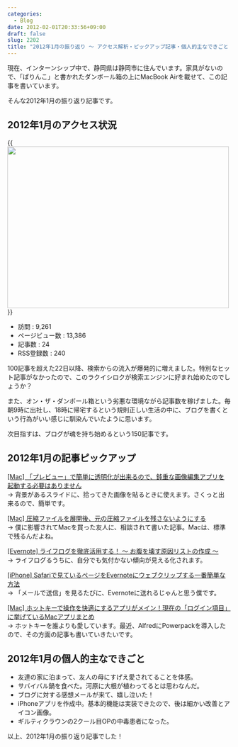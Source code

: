 ```yaml
---
categories:
  - Blog
date: 2012-02-01T20:33:56+09:00
draft: false
slug: 2202
title: "2012年1月の振り返り 〜 アクセス解析・ピックアップ記事・個人的主なできごと 〜"
---
```


現在、インターンシップ中で、静岡県は静岡市に住んでいます。家具がないので、「ぱりんこ」と書かれたダンボール箱の上にMacBook Airを載せて、この記事を書いています。

そんな2012年1月の振り返り記事です。

## 2012年1月のアクセス状況

{{<img alt="" src="/images/2012/02/2202_1.png" width="500" height="365">}}

* 訪問 : 9,261
* ページビュー数 : 13,386
* 記事数 : 24
* RSS登録数 : 240

100記事を超えた22日以降、検索からの流入が爆発的に増えました。特別なヒット記事がなかったので、このラクイシロクが検索エンジンに好まれ始めたのでしょうか？

また、オン・ザ・ダンボール箱という劣悪な環境ながら記事数を稼げました。毎朝9時に出社し、18時に帰宅するという規則正しい生活の中に、ブログを書くという行為がいい感じに馴染んでいたように思います。

次目指すは、ブログが魂を持ち始めるという150記事です。

## 2012年1月の記事ピックアップ

[[Mac] 「プレビュー」で簡単に透明化が出来るので、鈍重な画像編集アプリを起動する必要はありません](http://rakuishi.com/archives/1945/)  
→ 背景があるスライドに、拾ってきた画像を貼るときに使えます。さくっと出来るので、簡単です。

[[Mac] 圧縮ファイルを展開後、元の圧縮ファイルを残さないようにする](http://rakuishi.com/archives/1971/)  
→ 僕に影響されてMacを買った友人に、相談されて書いた記事。Macは、標準で残るんだよね。

[[Evernote] ライフログを徹底活用する！ 〜 お腹を壊す原因リストの作成 〜](http://rakuishi.com/archives/2042/)  
→ ライフログるうちに、自分でも気付かない傾向が見える化されます。

[[iPhone] Safariで見ているページをEvernoteにウェブクリップする一番簡単な方法](http://rakuishi.com/archives/2089/)  
→ 「メールで送信」を見るたびに、Evernoteに送れるじゃんと思う僕です。

[[Mac] ホットキーで操作を快適にするアプリがメイン！現在の「ログイン項目」に挙げているMacアプリまとめ](http://rakuishi.com/archives/2140/)  
→ ホットキーを誰よりも愛しています。最近、AlfredにPowerpackを導入したので、その方面の記事も書いていきたいです。

## 2012年1月の個人的主なできごと

* 友達の家に泊まって、友人の母にすげえ愛されてることを体感。
* サバイバル鍋を食べた。河原に大根が植わってるとは思わなんだ。
* ブログに対する感想メールが来て、嬉し泣いた！
* iPhoneアプリを作成中。基本的機能は実装できたので、後は細かい改善とアイコン画像。
* ギルティクラウンの2クール目OPの中毒患者になった。

以上、2012年1月の振り返り記事でした！
